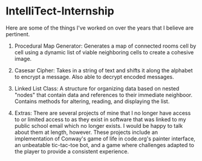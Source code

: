 # IntelliTect-Internship
Here are some of the things I've worked on over the years that I believe are pertinent.

1. Procedural Map Generator:
   Generates a map of connected rooms cell by cell using a dynamic list of viable neighboring cells to
   create a cohesive image.
2. Casesar Cipher:
   Takes in a string of text and shifts it along the alphabet to encrypt a message. Also able to
   decrypt encoded messages.
3. Linked List Class:
   A structure for organizing data based on nested "nodes" that contain data and references to their
   immediate neighboor. Contains methods for altering, reading, and displaying the list.

4. Extras:
   There are several projects of mine that I no longer have access to or limited access to as they
   exist in software that was linked to my public school email which no longer exists. I would be
   happy to talk about them at length, however. These projects include an implementation of Conway's
   game of life in code.org's painter interface, an unbeatable tic-tac-toe bot, and a game where challenges
   adapted to the player to provide a consistent experience.

